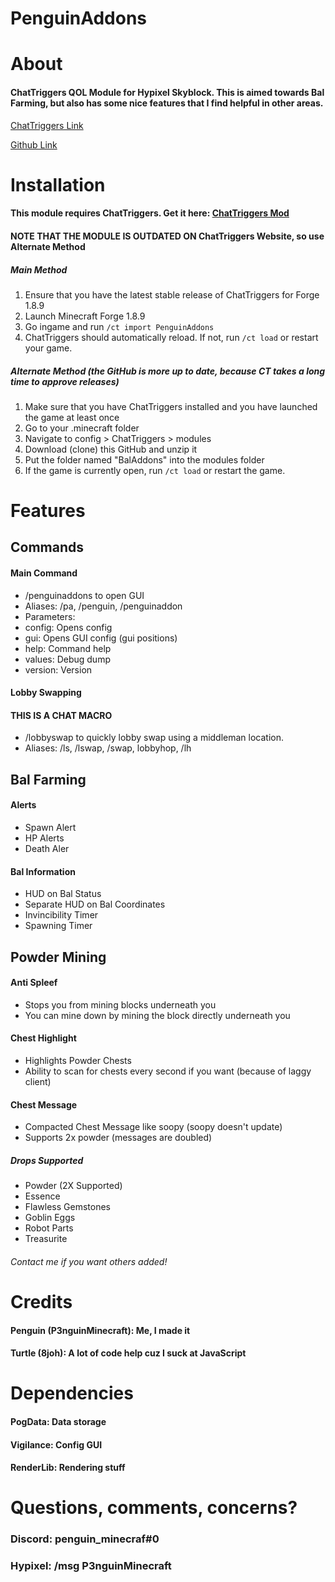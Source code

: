 # PenguinAddons
# About
#### ChatTriggers QOL Module for Hypixel Skyblock. This is aimed towards Bal Farming, but also has some nice features that I find helpful in other areas. 
[ChatTriggers Link](https://www.chattriggers.com/modules/v/PenguinAddons)

[Github Link](https://github.com/P3nguinMinecraft/PenguinAddons)

# Installation
#### This module requires ChatTriggers. Get it here: **[ChatTriggers Mod](https://www.chattriggers.com/)**

#### NOTE THAT THE MODULE IS OUTDATED ON ChatTriggers Website, so use Alternate Method

##### Main Method
1. Ensure that you have the latest stable release of ChatTriggers for Forge 1.8.9
2. Launch Minecraft Forge 1.8.9
3. Go ingame and run `/ct import PenguinAddons`
4. ChatTriggers should automatically reload. If not, run `/ct load` or restart your game.


##### Alternate Method (the GitHub is more up to date, because CT takes a long time to approve releases)
1. Make sure that you have ChatTriggers installed and you have launched the game at least once
2. Go to your .minecraft folder
3. Navigate to config > ChatTriggers > modules
4. Download (clone) this GitHub and unzip it
5. Put the folder named "BalAddons" into the modules folder
6. If the game is currently open, run `/ct load` or restart the game.

# Features
## Commands

#### Main Command
- /penguinaddons to open GUI
- Aliases: /pa, /penguin, /penguinaddon
- Parameters: 
-   config: Opens config
-   gui: Opens GUI config (gui positions)
-   help: Command help
-   values: Debug dump
-   version: Version

#### Lobby Swapping
#### THIS IS A CHAT MACRO
- /lobbyswap to quickly lobby swap using a middleman location. 
- Aliases: /ls, /lswap, /swap, lobbyhop, /lh


## Bal Farming
#### Alerts
- Spawn Alert
- HP Alerts
- Death Aler
#### Bal Information
- HUD on Bal Status
- Separate HUD on Bal Coordinates
- Invincibility Timer
- Spawning Timer

## Powder Mining
#### Anti Spleef
- Stops you from mining blocks underneath you
- You can mine down by mining the block directly underneath you
#### Chest Highlight
- Highlights Powder Chests
- Ability to scan for chests every second if you want (because of laggy client)
#### Chest Message
- Compacted Chest Message like soopy (soopy doesn't update)
- Supports 2x powder (messages are doubled)
##### Drops Supported
- Powder (2X Supported)
- Essence
- Flawless Gemstones
- Goblin Eggs
- Robot Parts
- Treasurite
###### Contact me if you want others added!

# Credits
#### Penguin (P3nguinMinecraft): Me, I made it
#### Turtle (8joh): A lot of code help cuz I suck at JavaScript

# Dependencies
#### PogData: Data storage
#### Vigilance: Config GUI
#### RenderLib: Rendering stuff

# Questions, comments, concerns?
### Discord: penguin_minecraf#0
### Hypixel: /msg P3nguinMinecraft
